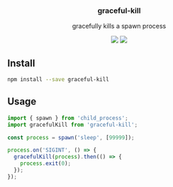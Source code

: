 <h3 align="center">
  graceful-kill
</h3>

<p align="center">
  gracefully kills a spawn process
</p>

<p align="center">
  <a href="https://npmjs.org/package/graceful-kill"><img src="https://img.shields.io/npm/v/graceful-kill.svg?style=flat-square"></a>
  <a href="https://david-dm.org/christophehurpeau/graceful-kill"><img src="https://david-dm.org/christophehurpeau/graceful-kill.svg?style=flat-square"></a>
</p>

## Install

```bash
npm install --save graceful-kill
```

## Usage

```js
import { spawn } from 'child_process';
import gracefulKill from 'graceful-kill';

const process = spawn('sleep', [99999]);

process.on('SIGINT', () => {
  gracefulKill(process).then(() => {
    process.exit(0);
  });
});
```
